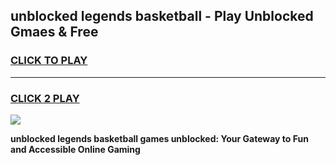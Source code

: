 
## unblocked legends basketball - Play Unblocked Gmaes & Free
<h3>
<a href="https://news.freeplayer.one?title=unblocked_legends_basketball&ref=16F">CLICK TO PLAY</a></h3>
<hr>

<h3>
<a href="https://news.freeplayer.one?title=unblocked_legends_basketball&ref=16F">CLICK 2 PLAY</a>
  
</h3>

<a href="https://news.freeplayer.one?title=unblocked_legends_basketball&ref=16F/"><img src="https://clearcache.store/games.png"></a>


**unblocked legends basketball games unblocked: Your Gateway to Fun and Accessible Online Gaming**
